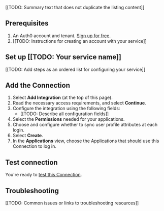[[TODO: Summary text that does not duplicate the listing content]]

## Prerequisites

1. An Auth0 account and tenant. [Sign up for free](https://auth0.com/signup).
2. [[TODO: Instructions for creating an account with your service]]

## Set up [[TODO: Your service name]]

[[TODO: Add steps as an ordered list for configuring your service]]

## Add the Connection

1. Select **Add Integration** (at the top of this page).
1. Read the necessary access requirements, and select **Continue**.
1. Configure the integration using the following fields:
    * [[TODO: Describe all configuration fields]]
1. Select the **Permissions** needed for your applications.
1. Choose and configure whether to sync user profile attributes at each login.
1. Select **Create**.
1. In the **Applications** view, choose the Applications that should use this Connection to log in.

## Test connection

You're ready to [test this Connection](https://auth0.com/docs/authenticate/identity-providers/test-connections).

## Troubleshooting

[[TODO: Common issues or links to troubleshooting resources]]